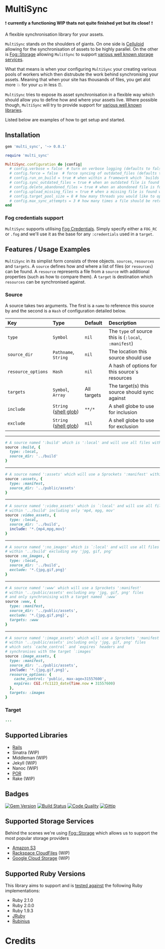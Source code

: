 # MultiSync

:heavy_exclamation_mark: **currently a functioning WIP thats not quite finished yet but its close!** :heavy_exclamation_mark:

A flexible synchronisation library for your assets.

`MultiSync` stands on the shoulders of giants. On one side is [Celluloid](http://celluloid.io) allowing for the synchronisation of assets to be highly parallel. On the other is [Fog::Storage](https://github.com/fog/fog) allowing `MulitSync` to support [various well known storage services](#storage-services).

What that means is when your configuring `MultiSync` your creating various pools of workers which then distrubute the work behind synchronising your assets. Meaning that when your site has thousands of files, you get alot more :boom: for your :dollar: in less :alarm_clock:.

`MultiSync` tries to expose its asset synchronisation in a flexible way which should allow you to define how and where your assets live. Where possible though, `MultiSync` will try to provide support for [various well known libraries](#supported-libraries).

Listed below are examples of how to get setup and started.

## Installation

```ruby
gem 'multi_sync', '~> 0.0.1'
```

```ruby
require 'multi_sync'

MultiSync.configuration do |config|
  # config.verbose = false  # turn on verbose logging (defaults to false)
  # config.force = false  # force syncing of outdated_files (defaults to false)
  # config.run_on_build = true # when within a framework which `builds` assets, whether to sync afterwards (defaults to true)
  # config.sync_outdated_files = true # when an outdated file is found whether to replace it (defaults to true)
  # config.delete_abandoned_files = true # when an abondoned file is found whether to remove it (defaults to true)
  # config.upload_missing_files = true # when a missing file is found whether to upload it (defaults to true)
  # config.target_pool_size = 8 # how many threads you would like to open for each target (defaults to the amount of CPU core's your machine has)
  # config.max_sync_attempts = 3 # how many times a file should be retried if there was an error during sync (defaults to 3)
end
```

### Fog credentials support

`MultiSync` supports utilising [Fog Credentials](http://fog.io/about/getting_started.html#credentials). Simply specify either a `FOG_RC` or `.fog` and we'll use it as the base for any `:credentials` used in a `target`.

## Features / Usage Examples

`MultiSync` in its simplist form consists of three objects. `sources`, `resources` and `targets`. A `source` defines how and where a list of files (or `resources`) can be found. A `resource` represents a file from a `source` with additional properties (such as how to compare them). A `target` is destination which `resources` can be synchronised against.

### Source

A source takes two arguments. The first is a `name` to reference this source by and the second is a `Hash` of configuration detailed below.

| Key | Type | Default | Description |
| :-- | :--- | :------ | :---------- |
| `type` | `Symbol` | `nil` | The `type` of source this is (`:local`, `:manifest`) |
| `source_dir` | `Pathname`, `String` | `nil` | The location this source should use |
| `resource_options` | `Hash` | `nil` | A hash of options for this source`s resources |
| `targets` | `Symbol`, `Array` | All targets | The target(s) this source should sync against |
| `include` | `String` ([shell glob](http://www.ruby-doc.org/core-2.1.1/Dir.html#method-c-glob)) | `**/*` | A shell globe to use for inclusion |
| `exclude` | `String` ([shell glob](http://www.ruby-doc.org/core-2.1.1/Dir.html#method-c-glob)) | `nil` | A shell globe to use for exclusion |
___

```ruby
# A source named ':build' which is ':local' and will use all files within '../build'
source :build, {
  type: :local,
  source_dir: '../build'
}
```
___

```ruby
# A source named ':assets' which will use a Sprockets ':manifest' within '../public/assets'
source :assets, {
  type: :manifest,
  source_dir: '../public/assets'
}
```
___

```ruby
# A source named ':video_assets' which is `:local' and will use all files
# within '../build' including only 'mp4, mpg, mov'
source :video_assets, {
  type: :local,
  source_dir: '../build',
  include: '*.{mp4,mpg,mov}'
}
```
___

```ruby
# A source named ':no_images' which is `:local' and will use all files
# within '../build' excluding any 'jpg, gif, png'
source :no_images, {
  type: :local,
  source_dir: '../build',
  exclude: '*.{jpg,gif,png}'
}
```
___

```ruby
# A source named ':www' which will use a Sprockets ':manifest'
# within '../public/assets' excluding any 'jpg, gif, png' files
# and only synchronising with a target named `:www`
source :www, {
  type: :manifest,
  source_dir: '../public/assets',
  exclude: '*.{jpg,gif,png}',
  targets: :www
}
```
___

```ruby
# A source named ':image_assets' which will use a Sprockets ':manifest'
# within '../public/assets' including only 'jpg, gif, png' files
# which sets `cache_control` and `expires` headers and
# synchronises with the target `:images`
source :image_assets, {
  type: :manifest,
  source_dir: '../public/assets',
  include: '*.{jpg,gif,png}',
  resource_options: {
    cache_control: 'public, max-age=31557600',
    expires: CGI.rfc1123_date(Time.now + 31557600)
  },
  targets: :images
}
```

### Target

```ruby
...
```


## Supported Libraries

- [Rails](https://github.com/karlfreeman/multi_sync/wiki/rails)
- Sinatra (WIP)
- Middleman (WIP)
- Jekyll (WIP)
- Nanoc (WIP)
- [POR](https://github.com/karlfreeman/multi_sync/wiki/por)
- Rake (WIP)

## Badges

[![Gem Version](http://img.shields.io/gem/v/multi_sync.svg)][gem]
[![Build Status](http://img.shields.io/travis/karlfreeman/multi_sync.svg)][travis]
[![Code Quality](http://img.shields.io/codeclimate/github/karlfreeman/multi_sync.svg)][codeclimate]
[![Gittip](http://img.shields.io/gittip/karlfreeman.svg)][gittip]

## Supported Storage Services

Behind the scenes we're using [Fog::Storage](http://fog.io/storage) which allows us to support the most popular storage providers

- [Amazon S3](http://aws.amazon.com/s3)
- [Rackspace CloudFiles](http://www.rackspace.com/cloud/files) (WIP)
- [Google Cloud Storage](https://developers.google.com/storage) (WIP)

## Supported Ruby Versions

This library aims to support and is [tested against][travis] the following Ruby
implementations:

- Ruby 2.1.0
- Ruby 2.0.0
- Ruby 1.9.3
- [JRuby][jruby]
- [Rubinius][rubinius]

# Credits

[gem]: https://rubygems.org/gems/multi_sync
[travis]: http://travis-ci.org/karlfreeman/multi_sync
[codeclimate]: https://codeclimate.com/github/karlfreeman/multi_sync
[gittip]: https://www.gittip.com/karlfreeman
[jruby]: http://www.jruby.org
[rubinius]: http://rubini.us
